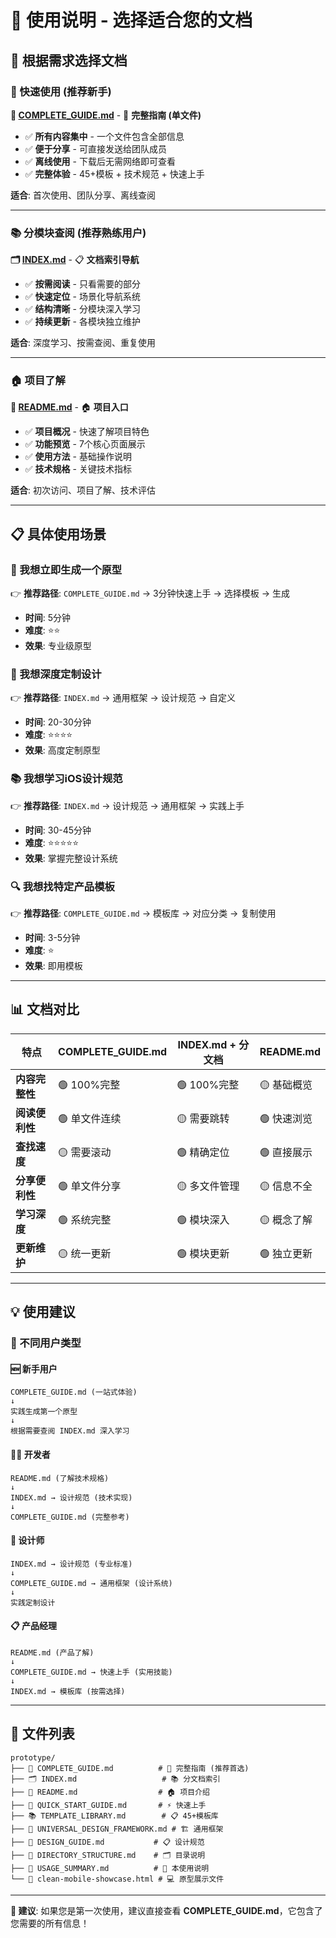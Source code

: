 # 📱 使用说明 - 选择适合您的文档

## 🎯 根据需求选择文档

### 🚀 快速使用 (推荐新手)

**📖 [COMPLETE_GUIDE.md](./COMPLETE_GUIDE.md)** - 📝 **完整指南 (单文件)**
- ✅ **所有内容集中** - 一个文件包含全部信息
- ✅ **便于分享** - 可直接发送给团队成员
- ✅ **离线使用** - 下载后无需网络即可查看
- ✅ **完整体验** - 45+模板 + 技术规范 + 快速上手

**适合**: 首次使用、团队分享、离线查阅

---

### 📚 分模块查阅 (推荐熟练用户)

**🗂️ [INDEX.md](./INDEX.md)** - 📋 **文档索引导航**
- ✅ **按需阅读** - 只看需要的部分
- ✅ **快速定位** - 场景化导航系统
- ✅ **结构清晰** - 分模块深入学习
- ✅ **持续更新** - 各模块独立维护

**适合**: 深度学习、按需查阅、重复使用

---

### 🏠 项目了解

**📖 [README.md](./README.md)** - 🏠 **项目入口**
- ✅ **项目概况** - 快速了解项目特色
- ✅ **功能预览** - 7个核心页面展示
- ✅ **使用方法** - 基础操作说明
- ✅ **技术规格** - 关键技术指标

**适合**: 初次访问、项目了解、技术评估

---

## 📋 具体使用场景

### 🎯 我想立即生成一个原型

👉 **推荐路径**: `COMPLETE_GUIDE.md` → 3分钟快速上手 → 选择模板 → 生成
- **时间**: 5分钟
- **难度**: ⭐⭐
- **效果**: 专业级原型

### 🎨 我想深度定制设计

👉 **推荐路径**: `INDEX.md` → 通用框架 → 设计规范 → 自定义
- **时间**: 20-30分钟
- **难度**: ⭐⭐⭐⭐
- **效果**: 高度定制原型

### 📚 我想学习iOS设计规范

👉 **推荐路径**: `INDEX.md` → 设计规范 → 通用框架 → 实践上手
- **时间**: 30-45分钟
- **难度**: ⭐⭐⭐⭐⭐
- **效果**: 掌握完整设计系统

### 🔍 我想找特定产品模板

👉 **推荐路径**: `COMPLETE_GUIDE.md` → 模板库 → 对应分类 → 复制使用
- **时间**: 3-5分钟
- **难度**: ⭐
- **效果**: 即用模板

---

## 📊 文档对比

| 特点 | COMPLETE_GUIDE.md | INDEX.md + 分文档 | README.md |
|------|-------------------|-------------------|-----------|
| **内容完整性** | 🟢 100%完整 | 🟢 100%完整 | 🟡 基础概览 |
| **阅读便利性** | 🟢 单文件连续 | 🟡 需要跳转 | 🟢 快速浏览 |
| **查找速度** | 🟡 需要滚动 | 🟢 精确定位 | 🟢 直接展示 |
| **分享便利性** | 🟢 单文件分享 | 🟡 多文件管理 | 🟡 信息不全 |
| **学习深度** | 🟢 系统完整 | 🟢 模块深入 | 🟡 概念了解 |
| **更新维护** | 🟡 统一更新 | 🟢 模块更新 | 🟢 独立更新 |

---

## 💡 使用建议

### 👥 不同用户类型

#### 🆕 **新手用户**
```text
COMPLETE_GUIDE.md (一站式体验)
↓
实践生成第一个原型
↓ 
根据需要查阅 INDEX.md 深入学习
```

#### 👨‍💻 **开发者**
```text
README.md (了解技术规格)
↓
INDEX.md → 设计规范 (技术实现)
↓
COMPLETE_GUIDE.md (完整参考)
```

#### 🎨 **设计师**
```text
INDEX.md → 设计规范 (专业标准)
↓
COMPLETE_GUIDE.md → 通用框架 (设计系统)
↓
实践定制设计
```

#### 📋 **产品经理**
```text
README.md (产品了解)
↓
COMPLETE_GUIDE.md → 快速上手 (实用技能)
↓
INDEX.md → 模板库 (按需选择)
```

---

## 📁 文件列表

```text
prototype/
├── 📖 COMPLETE_GUIDE.md          # 🎯 完整指南 (推荐首选)
├── 🗂️ INDEX.md                   # 📚 分文档索引
├── 📄 README.md                  # 🏠 项目介绍
├── 🚀 QUICK_START_GUIDE.md       # ⚡ 快速上手
├── 📚 TEMPLATE_LIBRARY.md        # 📋 45+模板库
├── 🎨 UNIVERSAL_DESIGN_FRAMEWORK.md # 🏗️ 通用框架
├── 📐 DESIGN_GUIDE.md           # 📋 设计规范
├── 📁 DIRECTORY_STRUCTURE.md    # 🗂️ 目录说明
├── 📝 USAGE_SUMMARY.md          # 📖 本使用说明
└── 🎯 clean-mobile-showcase.html # 💻 原型展示文件
```

---

**🎯 建议**: 如果您是第一次使用，建议直接查看 **COMPLETE_GUIDE.md**，它包含了您需要的所有信息！